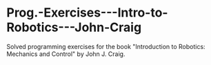 # Prog.-Exercises---Intro-to-Robotics---John-Craig
Solved programming exercises for the book "Introduction to Robotics: Mechanics and Control" by John J. Craig.
